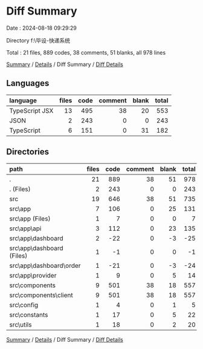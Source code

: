 # Diff Summary

Date : 2024-08-18 09:29:29

Directory f:\\毕设-快递系统

Total : 21 files,  889 codes, 38 comments, 51 blanks, all 978 lines

[Summary](results.md) / [Details](details.md) / Diff Summary / [Diff Details](diff-details.md)

## Languages
| language | files | code | comment | blank | total |
| :--- | ---: | ---: | ---: | ---: | ---: |
| TypeScript JSX | 13 | 495 | 38 | 20 | 553 |
| JSON | 2 | 243 | 0 | 0 | 243 |
| TypeScript | 6 | 151 | 0 | 31 | 182 |

## Directories
| path | files | code | comment | blank | total |
| :--- | ---: | ---: | ---: | ---: | ---: |
| . | 21 | 889 | 38 | 51 | 978 |
| . (Files) | 2 | 243 | 0 | 0 | 243 |
| src | 19 | 646 | 38 | 51 | 735 |
| src\\app | 7 | 106 | 0 | 25 | 131 |
| src\\app (Files) | 1 | 7 | 0 | 0 | 7 |
| src\\app\\api | 3 | 112 | 0 | 23 | 135 |
| src\\app\\dashboard | 2 | -22 | 0 | -3 | -25 |
| src\\app\\dashboard (Files) | 1 | -1 | 0 | 0 | -1 |
| src\\app\\dashboard\\order | 1 | -21 | 0 | -3 | -24 |
| src\\app\\provider | 1 | 9 | 0 | 5 | 14 |
| src\\components | 9 | 501 | 38 | 18 | 557 |
| src\\components\\client | 9 | 501 | 38 | 18 | 557 |
| src\\config | 1 | 4 | 0 | 1 | 5 |
| src\\constants | 1 | 17 | 0 | 5 | 22 |
| src\\utils | 1 | 18 | 0 | 2 | 20 |

[Summary](results.md) / [Details](details.md) / Diff Summary / [Diff Details](diff-details.md)